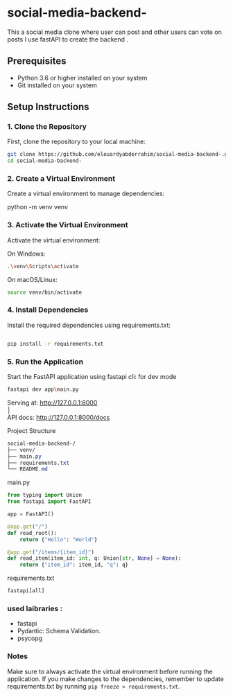 # social-media-backend-
This a social media clone where user can post and other users can vote on posts I use fastAPI to create the backend .

## Prerequisites

- Python 3.6 or higher installed on your system
- Git installed on your system

## Setup Instructions

### 1. Clone the Repository

First, clone the repository to your local machine:

``` bash
git clone https://github.com/elouardyabderrahim/social-media-backend-.git
cd social-media-backend-
```

###  2. Create a Virtual Environment
Create a virtual environment to manage dependencies:

python -m venv venv

### 3. Activate the Virtual Environment
Activate the virtual environment:

On Windows:

``` bash
.\venv\Scripts\activate

```
On macOS/Linux:

``` bash
source venv/bin/activate
``` 

### 4. Install Dependencies
Install the required dependencies using requirements.txt:

``` bash

pip install -r requirements.txt
``` 

### 5. Run the Application
Start the FastAPI application using fastapi cli:
for dev mode 

```  bash
fastapi dev app\main.py 
```

 Serving at: http://127.0.0.1:8000                
 │                                                   
 API docs: http://127.0.0.1:8000/docs   

Project Structure

``` css
social-media-backend-/
├── venv/
├── main.py
├── requirements.txt
└── README.md
``` 
main.py
```  python
from typing import Union
from fastapi import FastAPI

app = FastAPI()

@app.get("/")
def read_root():
    return {"Hello": "World"}

@app.get("/items/{item_id}")
def read_item(item_id: int, q: Union[str, None] = None):
    return {"item_id": item_id, "q": q}
``` 

requirements.txt
``` makefile
fastapi[all]
``` 
### used laibraries :

- fastapi
- Pydantic: Schema Validation. 
- psycopg

### Notes
Make sure to always activate the virtual environment before running the application.
If you make changes to the dependencies, remember to update requirements.txt by running `pip freeze > requirements.txt`.
